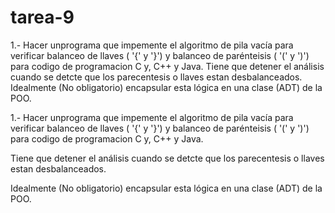 # tarea-9
1.- Hacer unprograma que impemente el algoritmo de pila vacía para verificar balanceo de llaves ( '{' y '}') y balanceo de parénteisis ( '(' y ')') para codigo de programacion C y, C++ y Java.  Tiene que detener el análisis cuando se detcte que los parecentesis o llaves estan desbalanceados.  Idealmente (No obligatorio) encapsular esta lógica en una clase (ADT) de la POO.

1.- Hacer unprograma que impemente el algoritmo de pila vacía para verificar balanceo de llaves ( '{' y '}') y balanceo de parénteisis ( '(' y ')') para codigo de programacion C y, C++ y Java.

Tiene que detener el análisis cuando se detcte que los parecentesis o llaves estan desbalanceados.

Idealmente (No obligatorio) encapsular esta lógica en una clase (ADT) de la POO.
